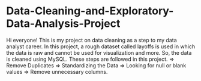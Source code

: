 # Data-Cleaning-and-Exploratory-Data-Analysis-Project
Hi everyone! This is my project on data cleaning as a step to my data analyst career. In this project, a rough dataset called layoffs is used in which the data is raw and cannot be used for visualization and more. So, the data is cleaned using MySQL. 
These steps are followed in this project.
                  => Remove Duplicates
                  => Standardizing the Data
                  => Looking for null or blank values
                  => Remove unnecessary columns.
